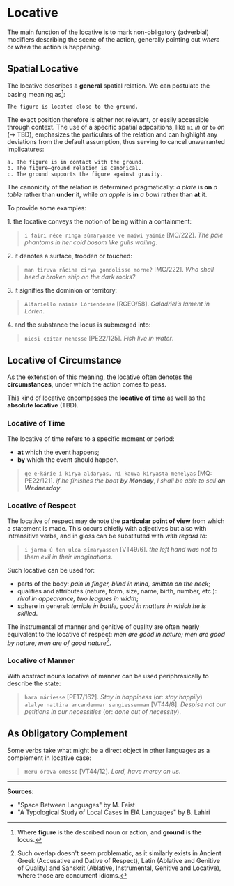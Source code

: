 # Locative

The main function of the locative is to mark non-obligatory (adverbial) modifiers describing the scene of the action, generally pointing out *where* or *when* the action is happening.

## Spatial Locative

The locative describes a **general** spatial relation. We can postulate the basing meaning as[^1]:

```text
The figure is located close to the ground.
```

The exact position therefore is either not relevant, or easily accessible through context. The use of a specific spatial adpositions, like `mi` *in* or `to` *on* (&rarr; TBD), emphasizes the particulars of the relation and can highlight any deviations from the default assumption, thus serving to cancel unwarranted implicatures:

```text
a. The figure is in contact with the ground.
b. The figure–ground relation is canonical.
c. The ground supports the figure against gravity.
```
	
The canonicity of the relation is determined pragmatically: *a plate* is **on** *a table* rather than **under** it, while *an apple* is **in** *a bowl* rather than **at** it.

To provide some examples:

1\. the locative conveys the notion of being within a containment:

> `i fairi néce ringa súmaryasse ve maiwi yaimie` [MC/222]. *The pale phantoms in her cold bosom like gulls wailing*.

2\. it denotes a surface, trodden or touched:

> `man tiruva rácina cirya gondolisse morne?` [MC/222]. *Who shall heed a broken ship on the dark rocks?*

3\. it signifies the dominion or territory:

> `Altariello nainie Lóriendesse` [RGEO/58]. *Galadriel’s lament in Lórien*.

4\. and the substance the locus is submerged into:

> `nicsi coitar nenesse` [PE22/125]. *Fish live in water*. 

## Locative of Circumstance

As the extenstion of this meaning, the locative often denotes the **circumstances**, under which the action comes to pass.

This kind of locative encompasses the **locative of time** as well as the **absolute locative** (TBD). 

### Locative of Time

The locative of time refers to a specific moment or period:

+ **at** which the event happens;
+ **by** which the event should happen.

> `qe e·kárie i kirya aldaryas, ni kauva kiryasta menelyas` [MQ: PE22/121]. *if he finishes the boat* ***by Monday***, *I shall be able to sail* ***on Wednesday***.

### Locative of Respect

The locative of respect may denote the **particular point of view** from which a statement is made. This occurs chiefly with adjectives but also with intransitive verbs, and in gloss can be substituted with *with regard to*:

> `i jarma ú ten ulca símaryassen` [VT49/6]. *the left hand was not to them evil in their imaginations*.

Such locative can be used for:

+ parts of the body: *pain in finger, blind in mind, smitten on the neck*;
+ qualities and attributes (nature, form, size, name, birth, number, etc.): *rival in appearance, two leagues in width*;
+ sphere in general: *terrible in battle, good in matters in which he is skilled*.

The instrumental of manner and genitive of quality are often nearly equivalent to the locative of respect: *men are good in nature; men are good by nature; men are of good nature*[^2].

### Locative of Manner

With abstract nouns locative of manner can be used periphrasically to describe the state:

> `hara máriesse` [PE17/162]. *Stay in happiness* (or: *stay happily*)<br>
	`alalye nattira arcandemmar sangiessemman` [VT44/8]. *Despise not our petitions in our necessities* (or: *done out of necessity*).

## As Obligatory Complement

Some verbs take what might be a direct object in other languages as a complement in locative case: 

> `Heru órava omesse` [VT44/12]. *Lord, have mercy on us*.

[^1]: Where **figure** is the described noun or action, and **ground** is the locus.
[^2]: Such overlap doesn't seem problematic, as it similarly exists in Ancient Greek (Accusative and Dative of Respect), Latin (Ablative and Genitive of Quality) and Sanskrit (Ablative, Instrumental, Genitive and Locative), where those are concurrent idioms.

***

**Sources**:

+ "Space Between Languages" by M. Feist
+ "A Typological Study of Local Cases in EIA Languages" by B. Lahiri